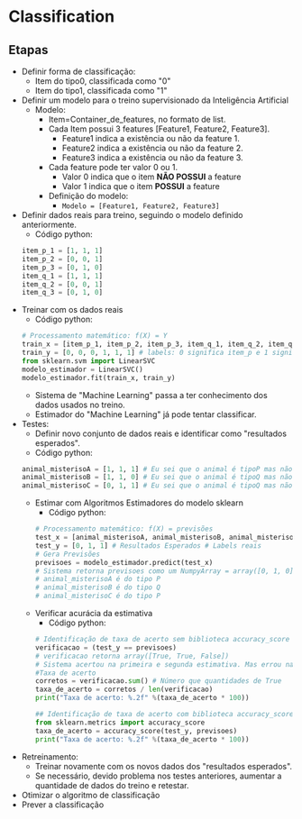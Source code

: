 # Classification

## Etapas
- Definir forma de classificação:
    - Item do tipo0, classificada como "0"
    - Item do tipo1, classificada como "1"
- Definir um modelo para o treino supervisionado da Inteligência Artificial
    - Modelo: 
        - Item=Container_de_features, no formato de list.
        - Cada Item possui 3 features [Feature1, Feature2,  Feature3].
            - Feature1 indica a existência ou não da feature 1.
            - Feature2 indica a existência ou não da feature 2.
            - Feature3 indica a existência ou não da feature 3.
        - Cada feature pode ter valor 0 ou 1. 
            - Valor 0 indica que o item **NÃO POSSUI** a feature
            - Valor 1 indica que o item **POSSUI** a feature
        - Definição do modelo:
            - `Modelo = [Feature1, Feature2, Feature3]`
- Definir dados reais para treino, seguindo o modelo definido anteriormente.
    - Código python:
    ```python
    item_p_1 = [1, 1, 1]
    item_p_2 = [0, 0, 1]
    item_p_3 = [0, 1, 0]
    item_q_1 = [1, 1, 1]
    item_q_2 = [0, 0, 1]
    item_q_3 = [0, 1, 0]
    ```
- Treinar com os dados reais
    - Código python:
    ```python
    # Processamento matemático: f(X) = Y
    train_x = [item_p_1, item_p_2, item_p_3, item_q_1, item_q_2, item_q_3]
    train_y = [0, 0, 0, 1, 1, 1] # labels: 0 significa item_p e 1 significa item_q.
    from sklearn.svm import LinearSVC
    modelo_estimador = LinearSVC()
    modelo_estimador.fit(train_x, train_y)
    ```  
    - Sistema de "Machine Learning" passa a ter conhecimento dos dados usados no treino.
    - Estimador do "Machine Learning" já pode tentar classificar.
- Testes:
    - Definir novo conjunto de dados reais e identificar como "resultados esperados".
    - Código python:
    ```python
    animal_misterisoA = [1, 1, 1] # Eu sei que o animal é tipoP mas não informo para aplicativo.
    animal_misterisoB = [1, 1, 0] # Eu sei que o animal é tipoQ mas não informo para aplicativo.
    animal_misterisoC = [0, 1, 1] # Eu sei que o animal é tipoQ mas não informo para aplicativo.
    ```  
    - Estimar com Algoritmos Estimadores do modelo sklearn
        - Código python:
        ```python
        # Processamento matemático: f(X) = previsões
        test_x = [animal_misterisoA, animal_misterisoB, animal_misterisoC]
        test_y = [0, 1, 1] # Resultados Esperados # Labels reais
        # Gera Previsões
        previsoes = modelo_estimador.predict(test_x)
        # Sistema retorna previsoes como um NumpyArray = array([0, 1, 0]), nos informando que:
        # animal_misterisoA é do tipo P
        # animal_misterisoB é do tipo Q
        # animal_misterisoC é do tipo P
        ```  
    - Verificar acurácia da estimativa
        - Código python:
        ```python
        # Identificação de taxa de acerto sem biblioteca accuracy_score
        verificacao = (test_y == previsoes)
        # verificacao retorna array([True, True, False])
        # Sistema acertou na primeira e segunda estimativa. Mas errou na terceira.
        #Taxa de acerto
        corretos = verificacao.sum() # Número que quantidades de True
        taxa_de_acerto = corretos / len(verificacao)
        print("Taxa de acerto: %.2f" %(taxa_de_acerto * 100))

        ## Identificação de taxa de acerto com biblioteca accuracy_score de sklearn.metrics
        from sklearn.metrics import accuracy_score
        taxa_de_acerto = accuracy_score(test_y, previsoes)
        print("Taxa de acerto: %.2f" %(taxa_de_acerto * 100))
        ```
- Retreinamento:
    - Treinar novamente com os novos dados dos "resultados esperados".
    - Se necessário, devido problema nos testes anteriores, aumentar a quantidade de dados do treino e retestar.
- Otimizar o algoritmo de classificação
- Prever a classificação
